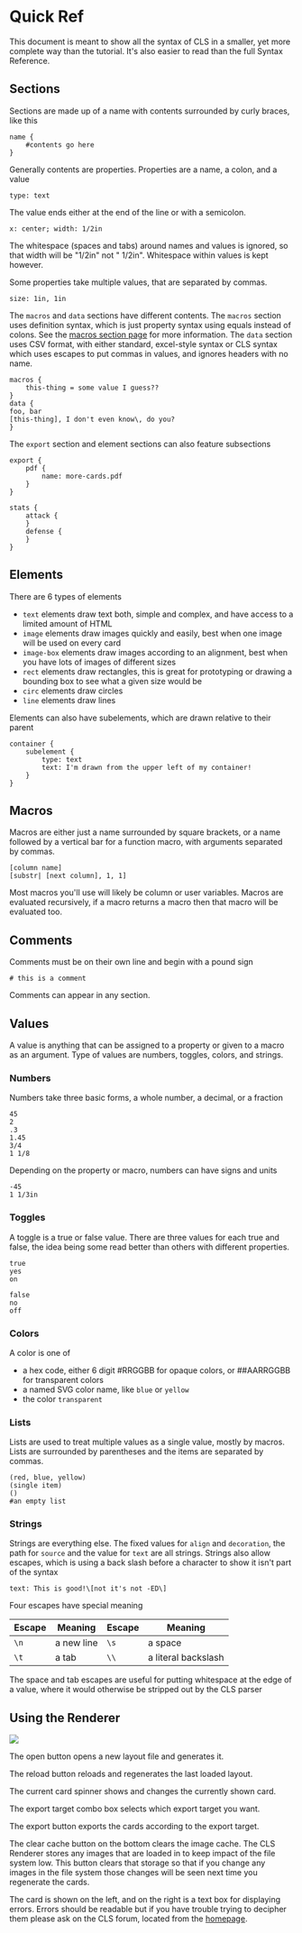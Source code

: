 # Quick Ref

This document is meant to show all the syntax of CLS in a smaller, yet more complete way than the tutorial. It's also easier to read than the full Syntax Reference.

## Sections

Sections are made up of a name with contents surrounded by curly braces, like this

    name {
        #contents go here
    }

Generally contents are properties. Properties are a name, a colon, and a value

    type: text

The value ends either at the end of the line or with a semicolon.

    x: center; width: 1/2in

The whitespace (spaces and tabs) around names and values is ignored, so that width will be "1/2in" not " 1/2in". Whitespace within values is kept however.

Some properties take multiple values, that are separated by commas.

    size: 1in, 1in

The `macros` and `data` sections have different contents. The `macros` section uses definition syntax, which is just property syntax using equals instead of colons. See the [macros section page](./Special-Sections.md#the-macros-section) for more information. The `data` section uses CSV format, with either standard, excel-style syntax or CLS syntax which uses escapes to put commas in values, and ignores headers with no name.

    macros {
        this-thing = some value I guess??
    }
    data {
    foo, bar
    [this-thing], I don't even know\, do you?
    }

The `export` section and element sections can also feature subsections

    export {
        pdf {
            name: more-cards.pdf
        }
    }

    stats {
        attack {
        }
        defense {
        }
    }

## Elements

There are 6 types of elements

 - `text` elements draw text both, simple and complex, and have access to a limited amount of HTML
 - `image` elements draw images quickly and easily, best when one image will be used on every card
 - `image-box` elements draw images according to an alignment, best when you have lots of images of different sizes
 - `rect` elements draw rectangles, this is great for prototyping or drawing a bounding box to see what a given size would be
 - `circ` elements draw circles
 - `line` elements draw lines

Elements can also have subelements, which are drawn relative to their parent

    container {
        subelement {
            type: text
            text: I'm drawn from the upper left of my container!
        }
    }

## Macros

Macros are either just a name surrounded by square brackets, or a name followed by a vertical bar for a function macro, with arguments separated by commas.

    [column name]
    [substr| [next column], 1, 1]

Most macros you'll use will likely be column or user variables. Macros are evaluated recursively, if a macro returns a macro then that macro will be evaluated too.

## Comments

Comments must be on their own line and begin with a pound sign

    # this is a comment

Comments can appear in any section. 

## Values

A value is anything that can be assigned to a property or given to a macro as an argument. Type of values are numbers, toggles, colors, and strings.

### Numbers

Numbers take three basic forms, a whole number, a decimal, or a fraction

    45
    2
    .3
    1.45
    3/4
    1 1/8

Depending on the property or macro, numbers can have signs and units

    -45
    1 1/3in

### Toggles

A toggle is a true or false value. There are three values for each true and false, the idea being some read better than others with different properties.

    true
    yes
    on

    false
    no
    off

### Colors

A color is one of

 - a hex code, either 6 digit #RRGGBB for opaque colors, or ##AARRGGBB for transparent colors
 - a named SVG color name, like `blue` or `yellow`
 - the color `transparent`

### Lists

Lists are used to treat multiple values as a single value, mostly by macros. Lists are surrounded by parentheses and the items are separated by commas.

    (red, blue, yellow)
    (single item)
    ()
    #an empty list

### Strings

Strings are everything else. The fixed values for `align` and `decoration`, the path for `source` and the value for `text` are all strings. Strings also allow escapes, which is using a back slash before a character to show it isn't part of the syntax

    text: This is good!\[not it's not -ED\]

Four escapes have special meaning

Escape | Meaning | Escape | Meaning
------ | ------- | ------ | -------
`\n` | a new line | `\s` | a space
`\t` | a tab | `\\` | a literal backslash

The space and tab escapes are useful for putting whitespace at the edge of a value, where it would otherwise be stripped out by the CLS parser

## Using the Renderer

![](./img/empty-app.png)

The open button opens a new layout file and generates it.

The reload button reloads and regenerates the last loaded layout.

The current card spinner shows and changes the currently shown card.

The export target combo box selects which export target you want.

The export button exports the cards according to the export target.

The clear cache button on the bottom clears the image cache. The CLS Renderer stores any images that are loaded in to keep impact of the file system low. This button clears that storage so that if you change any images in the file system those changes will be seen next time you regenerate the cards.

The card is shown on the left, and on the right is a text box for displaying errors. Errors should be readable but if you have trouble trying to decipher them please ask on the CLS forum, located from the [homepage](https://codlark.itch.io/CLS).
